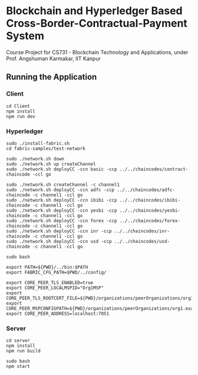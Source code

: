# Blockchain and Hyperledger Based Cross-Border-Contractual-Payment System
Course Project for CS731 - Blockchain Technology and Applications, under Prof. Angshuman Karmakar, IIT Kanpur

## Running the Application

### Client
```
cd Client
npm install
npm run dev
```

### Hyperledger
```
sudo ./install-fabric.sh
cd fabric-samples/test-network

sudo ./network.sh down
sudo ./network.sh up createChannel
sudo ./network.sh deployCC -ccn basic -ccp ../../chaincodes/contract-chaincode -ccl go

sudo ./network.sh createChannel -c channel1
sudo ./network.sh deployCC -ccn adfc -ccp ../../chaincodes/adfc-chaincode -c channel1 -ccl go
sudo ./network.sh deployCC -ccn ibibi -ccp ../../chaincodes/ibibi-chaincode -c channel1 -ccl go
sudo ./network.sh deployCC -ccn yesbi -ccp ../../chaincodes/yesbi-chaincode -c channel1 -ccl go
sudo ./network.sh deployCC -ccn forex -ccp ../../chaincodes/forex-chaincode -c channel1 -ccl go
sudo ./network.sh deployCC -ccn inr -ccp ../../chaincodes/inr-chaincode -c channel1 -ccl go
sudo ./network.sh deployCC -ccn usd -ccp ../../chaincodes/usd-chaincode -c channel1 -ccl go

sudo bash

export PATH=${PWD}/../bin:$PATH
export FABRIC_CFG_PATH=$PWD/../config/

export CORE_PEER_TLS_ENABLED=true
export CORE_PEER_LOCALMSPID="Org1MSP"
export CORE_PEER_TLS_ROOTCERT_FILE=${PWD}/organizations/peerOrganizations/org1.example.com/peers/peer0.org1.example.com/tls/ca.crt
export CORE_PEER_MSPCONFIGPATH=${PWD}/organizations/peerOrganizations/org1.example.com/users/Admin@org1.example.com/msp
export CORE_PEER_ADDRESS=localhost:7051
```

### Server
```
cd server
npm install
npm run build

sudo bash
npm start
```